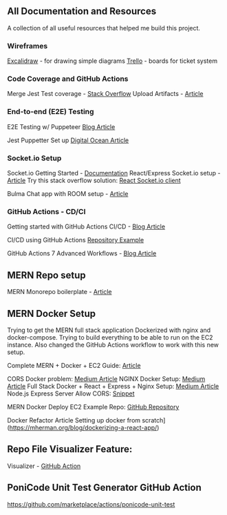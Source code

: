 ## All Documentation and Resources

A collection of all useful resources that helped me build this project.

### Wireframes

[Excalidraw](https://excalidraw.com/) - for drawing simple diagrams
[Trello](https://trello.com/) - boards for ticket system

### Code Coverage and GitHub Actions

Merge Jest Test coverage - [Stack Overflow](https://stackoverflow.com/questions/62560224/jest-how-to-merge-coverage-reports-from-different-jest-test-runs)
Upload Artifacts - [Article](https://github.com/actions/upload-artifact)

### End-to-end (E2E) Testing

E2E Testing w/ Puppeteer [Blog Article](https://blog.logrocket.com/react-end-to-end-testing-jest-puppeteer/)

Jest Puppetter Set up [Digital Ocean Article](https://www.digitalocean.com/community/tutorials/how-to-write-end-to-end-tests-in-node-js-using-puppeteer-and-jest)

### Socket.io Setup

Socket.io Getting Started - [Documentation](https://socket.io/get-started/chat)
React/Express Socket.io setup - [Article](https://developer.okta.com/blog/2021/07/14/socket-io-react-tutorial)
Try this stack overflow solution: [React Socket.io client](https://stackoverflow.com/questions/69780002/node-js-react-socket-io-emit-not-working)

Bulma Chat app with ROOM setup - [Article](https://dev.to/graphicbeacon/build-a-chat-application-in-dart-part-3-1bm5)

### GitHub Actions - CD/CI

Getting started with GitHub Actions CI/CD - [Blog Article](https://github.blog/2022-02-02-build-ci-cd-pipeline-github-actions-four-steps/)

CI/CD using GitHub Actions [Repository Example](https://github.com/open-sauced/open-sauced/tree/main/.github)

GitHub Actions 7 Advanced Workflows - [Blog Article](https://github.blog/2021-11-18-7-advanced-workflow-automation-features-with-github-actions/)

## MERN Repo setup

MERN Monorepo boilerplate - [Article](https://gegia.me/mern-monorepo-boilerplate/)

## MERN Docker Setup

Trying to get the MERN full stack application Dockerized with nginx and docker-compose. Trying to build everything to be able to run on the EC2 instance. Also changed the GitHub Actions workflow to work with this new setup.

Complete MERN + Docker + EC2 Guide: [Article](https://xiaoyunyang.github.io/post/a-complete-guide-to-deploying-your-web-app-to-amazon-web-service/)

CORS Docker problem: [Medium Article](https://maximillianxavier.medium.com/solving-cors-problem-on-local-development-with-docker-4d4a25cd8cfe)
NGINX Docker Setup: [Medium Article](https://medium.com/@mahmed_mushtaq/deploying-a-mern-application-on-digital-ocean-with-docker-part-1-cc3932e0d620)
Full Stack Docker + React + Express + Nginx Setup: [Medium Article](https://www.section.io/engineering-education/build-and-dockerize-a-full-stack-react-app-with-nodejs-and-nginx/)
Node.js Express Server Allow CORS: [Snippet](https://www.codegrepper.com/code-examples/javascript/access-control-allow-origin+nodejs+express)

MERN Docker Deploy EC2 Example Repo: [GitHub Repository](https://github.com/kamal-hossain/MERN-docker-ec2-deploy-practice)

Docker Refactor Article
Setting up docker from scratch](https://mherman.org/blog/dockerizing-a-react-app/)

## Repo File Visualizer Feature:

Visualizer - [GitHub Action](https://github.com/githubocto/repo-visualizer)

## PoniCode Unit Test Generator GitHub Action

https://github.com/marketplace/actions/ponicode-unit-test
